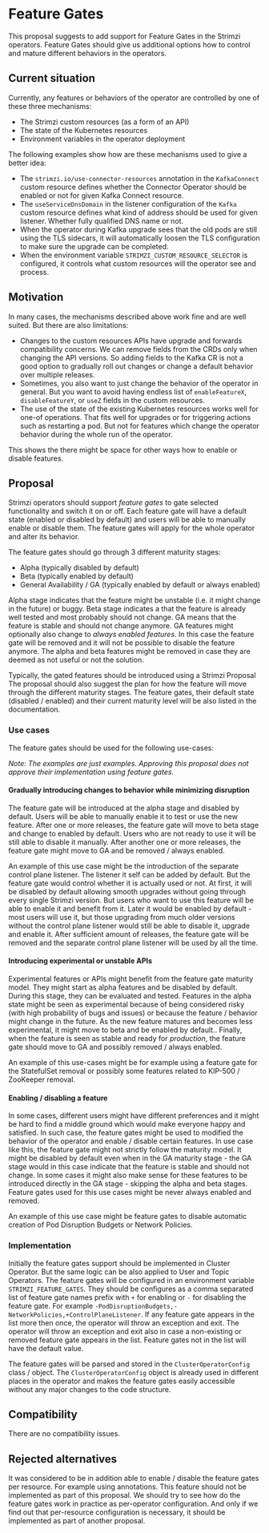 # Feature Gates

This proposal suggests to add support for Feature Gates in the Strimzi operators.
Feature Gates should give us additional options how to control and mature different behaviors in the operators.

## Current situation

Currently, any features or behaviors of the operator are controlled by one of these three mechanisms:

* The Strimzi custom resources (as a form of an API)
* The state of the Kubernetes resources
* Environment variables in the operator deployment

The following examples show how are these mechanisms used to give a better idea:

* The `strimzi.io/use-connector-resources` annotation in the `KafkaConnect` custom resource defines whether the Connector Operator should be enabled or not for given Kafka Connect resource.
* The `useServiceDnsDomain` in the listener configuration of the `Kafka` custom resource defines what kind of address should be used for given listener.
  Whether fully qualified DNS name or not.
* When the operator during Kafka upgrade sees that the old pods are still using the TLS sidecars, it will automatically loosen the TLS configuration to make sure the upgrade can be completed.
* When the environment variable `STRIMZI_CUSTOM_RESOURCE_SELECTOR` is configured, it controls what custom resources will the operator see and process.

## Motivation

In many cases, the mechanisms described above work fine and are well suited.
But there are also limitations:

* Changes to the custom resources APIs have upgrade and forwards compatibility concerns.
  We can remove fields from the CRDs only when changing the API versions.
  So adding fields to the Kafka CR is not a good option to gradually roll out changes or change a default behavior over multiple releases.
* Sometimes, you also want to just change the behavior of the operator in general.
  But you want to avoid having endless list of `enableFeatureX`, `disableFeatureY`, or `useZ` fields in the custom resources.
* The use of the state of the existing Kubernetes resources works well for one-of operations.
  That fits well for upgrades or for triggering actions such as restarting a pod.
  But not for features which change the operator behavior during the whole run of the operator.

This shows the there might be space for other ways how to enable or disable features.

## Proposal

Strimzi operators should support _feature gates_ to gate selected functionality and switch it on or off.
Each feature gate will have a default state (enabled or disabled by default) and users will be able to manually enable or disable them.
The feature gates will apply for the whole operator and alter its behavior.

The feature gates should go through 3 different maturity stages:
* Alpha (typically disabled by default)
* Beta (typically enabled by default)
* General Availability / GA (typically enabled by default or always enabled)

Alpha stage indicates that the feature might be unstable (i.e. it might change in the future) or buggy.
Beta stage indicates a that the feature is already well tested and most probably should not change.
GA means that the feature is stable and should not change anymore.
GA features might optionally also change to _always enabled features_.
In this case the feature gate will be removed and it will not be possible to disable the feature anymore.
The alpha and beta features might be removed in case they are deemed as not useful or not the solution.

Typically, the gated features should be introduced using a Strimzi Proposal
The proposal should also suggest the plan for how the feature will move through the different maturity stages.
The feature gates, their default state (disabled / enabled) and their current maturity level will be also listed in the documentation.

### Use cases 

The feature gates should be used for the following use-cases:

_Note: The examples are just examples. Approving this proposal does not approve their implementation using feature gates._

#### Gradually introducing changes to behavior while minimizing disruption

The feature gate will be introduced at the alpha stage and disabled by default.
Users will be able to manually enable it to test or use the new feature.
After one or more releases, the feature gate will move to beta stage and change to enabled by default.
Users who are not ready to use it will be still able to disable it manually.
After another one or more releases, the feature gate might move to GA and be removed / always enabled.

An example of this use case might be the introduction of the separate control plane listener.
The listener it self can be added by default.
But the feature gate would control whether it is actually used or not.
At first, it will be disabled by default allowing smooth upgrades without going through every single Strimzi version.
But users who want to use this feature will be able to enable it and benefit from it.
Later it would be enabled by default - most users will use it, but those upgrading from much older versions without the control plane listener would still be able to disable it, upgrade and enable it.
After sufficient amount of releases, the feature gate will be removed and the separate control plane listener will be used by all the time.

#### Introducing experimental or unstable APIs

Experimental features or APIs might benefit from the feature gate maturity model.
They might start as alpha features and be disabled by default.
During this stage, they can be evaluated and tested.
Features in the alpha state might be seen as experimental because of being considered risky (with high probability of bugs and issues) or because the feature / behavior might change in the future.
As the new feature matures and becomes less experimental, it might move to beta and be enabled by default..
Finally, when the feature is seen as stable and ready for _production_, the feature gate should move to GA and possibly removed / always enabled.

An example of this use-cases might be for example using a feature gate for the StatefulSet removal or possibly some features related to KIP-500 / ZooKeeper removal.

#### Enabling / disabling a feature

In some cases, different users might have different preferences and it might be hard to find a middle ground which would make everyone happy and satisfied.
In such case, the feature gates might be used to modified the behavior of the operator and enable / disable certain features.
In use case like this, the feature gate might not strictly follow the maturity model.
It might be disabled by default even when in the GA maturity stage - the GA stage would in this case indicate that the feature is stable and should not change.
In some cases it might also make sense for these features to be introduced directly in the GA stage - skipping the alpha and beta stages.
Feature gates used for this use cases might be never always enabled and removed.

An example of this use case might be feature gates to disable automatic creation of Pod Disruption Budgets or Network Policies.

### Implementation

Initially the feature gates support should be implemented in Cluster Operator.
But the same logic can be also applied to User and Topic Operators.
The feature gates will be configured in an environment variable `STRIMZI_FEATURE_GATES`.
They should be configures as a comma separated list of feature gate names prefix with `+` for enabling or `-` for disabling the feature gate.
For example `-PodDisruptionBudgets,-NetworkPolicies,+ControlPlaneListener`.
If any feature gate appears in the list more then once, the operator will throw an exception and exit.
The operator will throw an exception and exit also in case a non-existing or removed feature gate appears in the list.
Feature gates not in the list will have the default value.

The feature gates will be parsed and stored in the `ClusterOperatorConfig` class / object.
The `ClusterOperatorConfig` object is already used in different places in the operator and makes the feature gates easily accessible without any major changes to the code structure.

## Compatibility

There are no compatibility issues.

## Rejected alternatives

It was considered to be in addition able to enable / disable the feature gates per resource.
For example using annotations.
This feature should not be implemented as part of this proposal.
We should try to see how do the feature gates work in practice as per-operator configuration.
And only if we find out that per-resource configuration is necessary, it should be implemented as part of another proposal.
